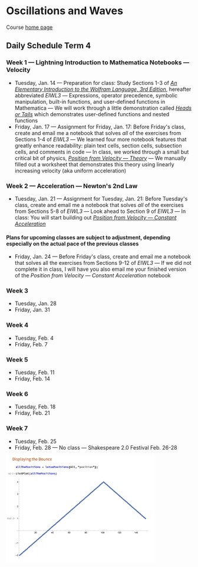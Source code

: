 # Oscillations and Waves

Course [home page](./)

## Daily Schedule Term 4

### Week 1 &mdash; Lightning Introduction to Mathematica Notebooks &mdash; Velocity

* Tuesday, Jan. 14 &mdash; Preparation for class: Study Sections 1-3 of [*An Elementary Introduction to the Wolfram Language, 3rd Edition*](https://www.wolfram.com/language/elementary-introduction/3rd-ed/index.html.en), hereafter abbreviated *EIWL3* &mdash; Expressions, operator precedence, symbolic manipulation, built-in functions, and user-defined functions in Mathematica &mdash; We will work through a little demonstration called *[Heads or Tails](./demonstrations/HeadsOrTails.nb.pdf)* which demonstrates user-defined functions and nested functions
* Friday, Jan. 17 &mdash; Assignment for Friday, Jan. 17: Before Friday's class, create and email me a notebook that solves *all* of the exercises from Sections 1-4 of *EIWL3* &mdash; We learned four more notebook features that greatly enhance readability: plain text cells, section cells, subsection cells, and comments in code &mdash; In class, we worked through a small but critical bit of physics, *[Position from Velocity &mdash; Theory](./demonstrations/PositionFromVelocity-Theory.nb.pdf)* &mdash; We manually filled out a worksheet that demonstrates this theory using linearly increasing velocity (aka uniform acceleration)

### Week 2 &mdash; Acceleration &mdash; Newton's 2nd Law

* Tuesday, Jan. 21 &mdash; Assignment for Tuesday, Jan. 21: Before Tuesday's class, create and email me a notebook that solves *all* of the exercises from Sections 5-8 of *EIWL3* &mdash; Look ahead to Section 9 of *EIWL3* &mdash; In class: You will start building out *[Position from Velocity &mdash; Constant Acceleration](./demonstrations/PositionFromVelocity-ConstantAcceleration.nb.pdf)*

#### Plans for upcoming classes are subject to adjustment, depending especially on the actual pace of the previous classes

* Friday, Jan. 24 &mdash; Before Friday's class, create and email me a notebook that solves all the exercises from Sections 9-12 of *EIWL3* &mdash; If we did not complete it in class, I will have you also email me your finished version of the *Position from Velocity &mdash; Constant Acceleration* notebook

### Week 3

* Tuesday, Jan. 28
* Friday, Jan. 31

### Week 4

* Tuesday, Feb. 4
* Friday, Feb. 7

### Week 5

* Tuesday, Feb. 11
* Friday, Feb. 14

### Week 6

* Tuesday, Feb. 18
* Friday, Feb. 21

### Week 7

* Tuesday, Feb. 25
* Friday, Feb. 28 &mdash; No class &mdash; Shakespeare 2.0 Festival Feb. 26-28

<img src="./illustrations/DisplayingABounce.png" width="80%"/>
